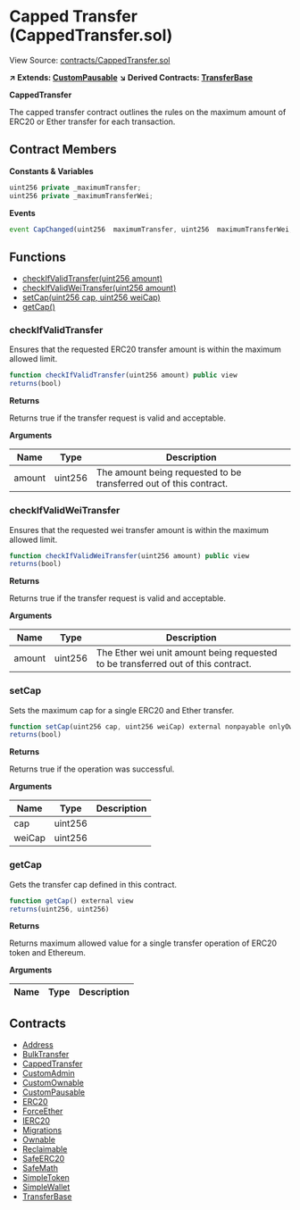 # Capped Transfer (CappedTransfer.sol)

View Source: [contracts/CappedTransfer.sol](../contracts/CappedTransfer.sol)

**↗ Extends: [CustomPausable](CustomPausable.md)**
**↘ Derived Contracts: [TransferBase](TransferBase.md)**

**CappedTransfer**

The capped transfer contract outlines the rules on the maximum amount of ERC20 or Ether transfer for each transaction.

## Contract Members
**Constants & Variables**

```js
uint256 private _maximumTransfer;
uint256 private _maximumTransferWei;

```

**Events**

```js
event CapChanged(uint256  maximumTransfer, uint256  maximumTransferWei, uint256  oldMaximumTransfer, uint256  oldMaximumTransferWei);
```

## Functions

- [checkIfValidTransfer(uint256 amount)](#checkifvalidtransfer)
- [checkIfValidWeiTransfer(uint256 amount)](#checkifvalidweitransfer)
- [setCap(uint256 cap, uint256 weiCap)](#setcap)
- [getCap()](#getcap)

### checkIfValidTransfer

Ensures that the requested ERC20 transfer amount is within the maximum allowed limit.

```js
function checkIfValidTransfer(uint256 amount) public view
returns(bool)
```

**Returns**

Returns true if the transfer request is valid and acceptable.

**Arguments**

| Name        | Type           | Description  |
| ------------- |------------- | -----|
| amount | uint256 | The amount being requested to be transferred out of this contract. | 

### checkIfValidWeiTransfer

Ensures that the requested wei transfer amount is within the maximum allowed limit.

```js
function checkIfValidWeiTransfer(uint256 amount) public view
returns(bool)
```

**Returns**

Returns true if the transfer request is valid and acceptable.

**Arguments**

| Name        | Type           | Description  |
| ------------- |------------- | -----|
| amount | uint256 | The Ether wei unit amount being requested to be transferred out of this contract. | 

### setCap

Sets the maximum cap for a single ERC20 and Ether transfer.

```js
function setCap(uint256 cap, uint256 weiCap) external nonpayable onlyOwner whenNotPaused 
returns(bool)
```

**Returns**

Returns true if the operation was successful.

**Arguments**

| Name        | Type           | Description  |
| ------------- |------------- | -----|
| cap | uint256 |  | 
| weiCap | uint256 |  | 

### getCap

Gets the transfer cap defined in this contract.

```js
function getCap() external view
returns(uint256, uint256)
```

**Returns**

Returns maximum allowed value for a single transfer operation of ERC20 token and Ethereum.

**Arguments**

| Name        | Type           | Description  |
| ------------- |------------- | -----|

## Contracts

* [Address](Address.md)
* [BulkTransfer](BulkTransfer.md)
* [CappedTransfer](CappedTransfer.md)
* [CustomAdmin](CustomAdmin.md)
* [CustomOwnable](CustomOwnable.md)
* [CustomPausable](CustomPausable.md)
* [ERC20](ERC20.md)
* [ForceEther](ForceEther.md)
* [IERC20](IERC20.md)
* [Migrations](Migrations.md)
* [Ownable](Ownable.md)
* [Reclaimable](Reclaimable.md)
* [SafeERC20](SafeERC20.md)
* [SafeMath](SafeMath.md)
* [SimpleToken](SimpleToken.md)
* [SimpleWallet](SimpleWallet.md)
* [TransferBase](TransferBase.md)
